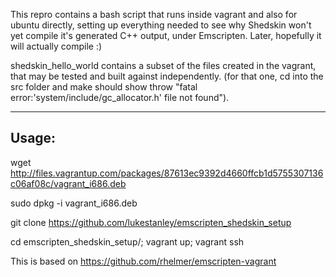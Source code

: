This repro contains a bash script that runs inside vagrant and also for ubuntu directly, setting up everything needed to see why Shedskin won't yet compile it's generated C++ output, under Emscripten. Later, hopefully it will actually compile :)


shedskin_hello_world contains a subset of the files created in the vagrant, that may be tested and built against independently. (for that one, cd into the src folder and make should show throw "fatal error:'system/include/gc_allocator.h' file not found").

---
Usage:
---

wget http://files.vagrantup.com/packages/87613ec9392d4660ffcb1d5755307136c06af08c/vagrant_i686.deb

sudo dpkg -i vagrant_i686.deb

git clone https://github.com/lukestanley/emscripten_shedskin_setup

cd emscripten_shedskin_setup/; vagrant up; vagrant ssh




This is based on https://github.com/rhelmer/emscripten-vagrant